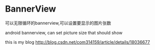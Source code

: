 BannerView
==========

可以无限循环的bannerview,可以设置要显示的图片张数

android bannerview, can set picture size that should show

this is my blog
http://blog.csdn.net/com314159/article/details/18036677
